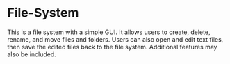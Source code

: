 # File-System
This is a file system with a simple GUI. It allows users to create, delete, rename, and move files and folders. Users can also open and edit text files, then save the edited files back to the file system. Additional features may also be included.
